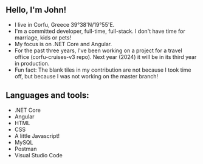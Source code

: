 ## Hello, I'm John!

- I live in Corfu, Greece 39°38'N/19°55'E.
- I'm a committed developer, full-time, full-stack. I don't have time for marriage, kids or pets!
- My focus is on .NET Core and Angular.
- For the past three years, I've been working on a project for a travel office (corfu-cruises-v3 repo). Next year (2024) it will be in its third year in production.
- Fun fact: The blank tiles in my contribution are not because I took time off, but because I was not working on the master branch!

## Languages and tools:
- .NET Core
- Angular
- HTML
- CSS
- A little Javascript!
- MySQL
- Postman
- Visual Studio Code
